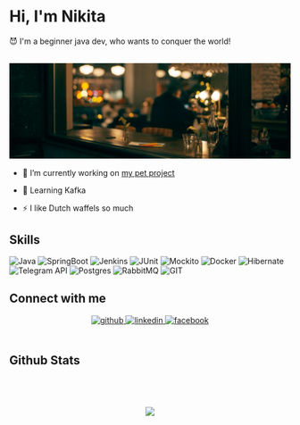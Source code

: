 # Hi, I'm Nikita

😈 I'm a beginner java dev, who wants to conquer the world!
<br>
<br>

<img src="https://github.com/JRoockie/JRoockie/blob/main/assets/IMAGE%202023-12-25%2018_14_09.jpg" alt="The Unlimited" width="800"/>

- 🔭 I’m currently working on [my pet project](https://github.com/JRoockie/dispatcherBot)


- 🌱 Learning Kafka 


- ⚡ I like Dutch waffels so much

## Skills

![Java](https://img.shields.io/badge/-java-fcad03?style=for-the-badge&logo=java&logoColor=09000)
![SpringBoot](https://img.shields.io/badge/-springBoot-000000?style=for-the-badge&logo=spring&logoColor=09000)
![Jenkins](https://img.shields.io/badge/-jenkins-ffffff?style=for-the-badge&logo=jenkins&logoColor=09000)
![JUnit](https://img.shields.io/badge/-junit-ffffff?style=for-the-badge&logo=junit&logoColor=09000)
![Mockito](https://img.shields.io/badge/-mockito-ffffff?style=for-the-badge&logo=mockito&logoColor=09000)
![Docker](https://img.shields.io/badge/-docker-ffffff?style=for-the-badge&logo=docker&logoColor=09000)
![Hibernate](https://img.shields.io/badge/-hibernate-000?style=for-the-badge&logo=hibernate&logoColor=09000)
![Telegram API](https://img.shields.io/badge/-API-ffffff?style=for-the-badge&logo=telegram&logoColor=09000)
![Postgres](https://img.shields.io/badge/-postgres-ffffff?style=for-the-badge&logo=postgresql&logoColor=09000)
![RabbitMQ](https://img.shields.io/badge/-rabbitmq-ffffff?style=for-the-badge&logo=rabbitmq&logoColor=09000)
![GIT](https://img.shields.io/badge/-git-ffffff?style=for-the-badge&logo=git&logoColor=09000)

## Connect with me
<div align="center">
<a href="https://github.com/JRoockie" target="_blank">
<img src=https://img.shields.io/badge/github-%2324292e.svg?&style=for-the-badge&logo=github&logoColor=white alt=github style="margin-bottom: 5px;" />
</a>
<a href="https://linkedin.com/in/JRoockie" target="_blank">
<img src=https://img.shields.io/badge/linkedin-%231E77B5.svg?&style=for-the-badge&logo=linkedin&logoColor=white alt=linkedin style="margin-bottom: 5px;" />
</a>
<a href="https://www.facebook.com/JRoockie" target="_blank">
<img src=https://img.shields.io/badge/facebook-%232E87FB.svg?&style=for-the-badge&logo=facebook&logoColor=white alt=facebook style="margin-bottom: 5px;" />
</a>  
</div>
<br/>  


## Github Stats
<div align="center"><img src="https://github-readme-stats.vercel.app/api?username=JRoockie&show_icons=true&count_private=true&hide_border=true" align="center"  alt=""/></div>  

<br/>  



<br/>  

<div align="center">
<img src="https://komarev.com/ghpvc/?username=rishavanand&&style=flat-square" align="center" />
</div>  

<br />